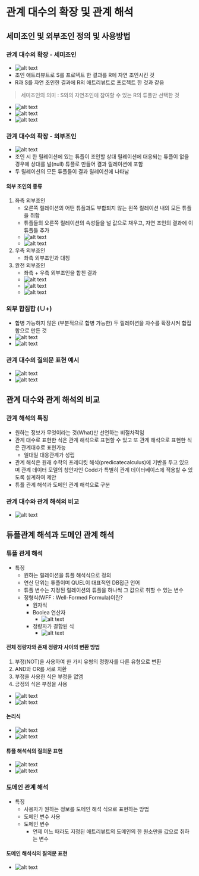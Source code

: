 # 관계 대수의 확장 및 관계 해석

## 세미조인 및 외부조인 정의 및 사용방법

### 관계 대수의 확장 - 세미조인

- ![alt text](image-27.png)
- 조인 애트리뷰트로 S를 프로덱트 한 결과를 R에 자연 조인시킨 것
- R과 S를 자연 조인한 결과에 R의 애트리뷰트로 프로젝트 한 것과 같음

> 세미조인의 의미 : S와의 자연조인에 참여할 수 있는 R의 튜플만 선택한 것

- ![alt text](image-28.png)
- ![alt text](image-29.png)
- ![alt text](image-30.png)

### 관계 대수의 확장 - 외부조인

- ![alt text](image-31.png)
- 조인 시 한 릴레이션에 있는 튜플이 조인할 상대 릴레이션에 대응되는 튜플이 없을 경우에 상대를 널(null) 튜플로 만들어 결과 릴레이션에 포함
- 두 릴레이션의 모든 튜플들이 결과 릴레이션에 나타남

#### 외부 조인의 종류

1. 좌측 외부조인
   - 오른쪽 릴레이션의 어떤 튜플과도 부합되지 않는 왼쪽 릴레이션 내의 모든 튜플을 취함
   - 튜플들의 오른쪽 릴레이션의 속성들을 널 값으로 채우고, 자연 조인의 결과에 이 튜플들 추가
   - ![alt text](image-32.png)
   - ![alt text](image-33.png)
2. 우측 외부조인
   - 좌측 외부조인과 대칭
3. 완전 외부조인
   - 좌측 + 우측 외부조인을 합친 결과
   - ![alt text](image-34.png)
   - ![alt text](image-35.png)
   - ![alt text](image-36.png)

### 외부 합집합 (∪+)

- 합병 가능하지 않은 (부분적으로 합병 가능한) 두 릴레이션을 차수를 확장시켜 합집합으로 만든 것
- ![alt text](image-37.png)
- ![alt text](image-38.png)

### 관계 대수의 질의문 표현 예시

- ![alt text](image-39.png)
- ![alt text](image-40.png)

## 관계 대수와 관계 해석의 비교

### 관계 해석의 특징

- 원하는 정보가 무엇이라는 것(What)만 선언하는 비절차적임
- 관계 대수로 표현한 식은 관계 해석으로 표현할 수 있고 또 관계 해석으로 표현한 식은 관계대수로 표현가능
  - 일대일 대응관계가 성립
- 관계 해석은 원래 수학의 프레디킷 해석(predicatecalculus)에 기반을 두고 있으며 관계 데이터 모델의 창안자인 Codd가 특별히 관계 데이터베이스에 적용할 수 있도록 설계하여 제안
- 튜플 관계 해석과 도메인 관계 해석으로 구분

### 관계 대수와 관계 해석의 비교

- ![alt text](image-41.png)

## 튜플관계 해석과 도메인 관계 해석

### 튜플 관계 해석

- 특징
  - 원하는 릴레이션을 튜플 해석식으로 정의
  - 연산 단위는 튜플이며 QUEL이 대표적인 DB접근 언어
  - 튜플 변수는 지정된 릴레이션의 튜플을 하나씩 그 값으로 취할 수 있는 변수
  - 정형식(WFF : Well-Formed Formula)이란?
    - 원자식
    - Boolea 연산자
      - ![alt text](image-42.png)
    - 정량자가 결합된 식
      - ![alt text](image-43.png)

#### 전체 정량자와 존재 정량자 사이의 변환 방법

1. 부정(NOT)을 사용하여 한 가지 유형의 정량자를 다른 유형으로 변환
2. AND와 OR를 서로 치환
3. 부정을 사용한 식은 부정을 없앰
4. 긍정의 식은 부정을 사용

- ![alt text](image-44.png)
- ![alt text](image-45.png)

#### 논리식

- ![alt text](image-46.png)
- ![alt text](image-47.png)

#### 튜플 해석식의 질의문 표현

- ![alt text](image-48.png)
- ![alt text](image-49.png)

### 도메인 관계 해석

- 특징
  - 사용자가 원하는 정보를 도메인 해석 식으로 표현하는 방법
  - 도메인 변수 사용
  - 도메인 변수
    - 언제 어느 때라도 지정된 애트리뷰트의 도메인의 한 원소만을 값으로 취하는 변수

#### 도메인 해석식의 질의문 표현

- ![alt text](image-50.png)
